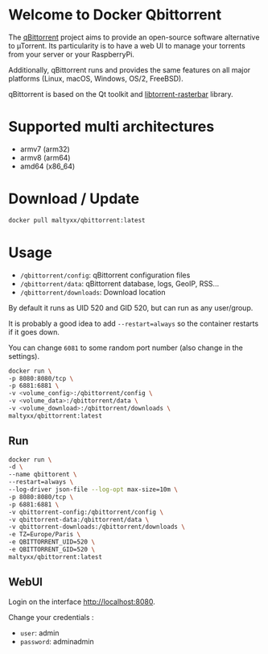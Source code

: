 # Welcome to Docker Qbittorrent

The [qBittorrent](https://www.qbittorrent.org/) project aims to provide an open-source software alternative to µTorrent.
Its particularity is to have a web UI to manage your torrents from your server or your RaspberryPi.

Additionally, qBittorrent runs and provides the same features on all major platforms (Linux, macOS, Windows, OS/2, FreeBSD).

qBittorrent is based on the Qt toolkit and  [libtorrent-rasterbar](http://www.libtorrent.org/)  library.

# Supported multi architectures

- armv7 (arm32)
- armv8 (arm64)
- amd64 (x86_64)

# Download / Update

```bash
docker pull maltyxx/qbittorrent:latest
```

#  Usage

-   `/qbittorrent/config`: qBittorrent configuration files
-   `/qbittorrent/data`: qBittorrent database, logs, GeoIP, RSS...
-   `/qbittorrent/downloads`: Download location

By default it runs as UID 520 and GID 520, but can run as any user/group.

It is probably a good idea to add  `--restart=always`  so the container restarts if it goes down.

You can change  `6081`  to some random port number (also change in the settings).

```bash
docker run \
-p 8080:8080/tcp \
-p 6881:6881 \
-v <volume_config>:/qbittorrent/config \
-v <volume_data>:/qbittorrent/data \
-v <volume_download>:/qbittorrent/downloads \
maltyxx/qbittorrent:latest
```

## Run

```bash
docker run \
-d \
--name qbittorent \
--restart=always \
--log-driver json-file --log-opt max-size=10m \
-p 8080:8080/tcp \
-p 6881:6881 \
-v qbittorrent-config:/qbittorrent/config \
-v qbittorrent-data:/qbittorrent/data \
-v qbittorrent-downloads:/qbittorrent/downloads \
-e TZ=Europe/Paris \
-e QBITTORRENT_UID=520 \
-e QBITTORRENT_GID=520 \
maltyxx/qbittorrent:latest
```

## WebUI

Login on the interface [http://localhost:8080](http://localhost:8080/).

Change your credentials :
-   `user`: admin
-   `password`: adminadmin

